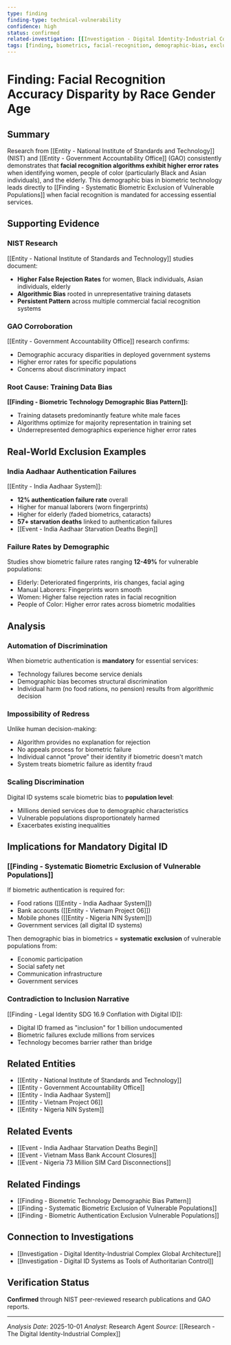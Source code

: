 ```yaml
---
type: finding
finding-type: technical-vulnerability
confidence: high
status: confirmed
related-investigation: [[Investigation - Digital Identity-Industrial Complex Global Architecture]]
tags: [finding, biometrics, facial-recognition, demographic-bias, exclusion, NIST, GAO]
---
```


# Finding: Facial Recognition Accuracy Disparity by Race Gender Age

## Summary
Research from [[Entity - National Institute of Standards and Technology]] (NIST) and [[Entity - Government Accountability Office]] (GAO) consistently demonstrates that **facial recognition algorithms exhibit higher error rates** when identifying women, people of color (particularly Black and Asian individuals), and the elderly. This demographic bias in biometric technology leads directly to [[Finding - Systematic Biometric Exclusion of Vulnerable Populations]] when facial recognition is mandated for accessing essential services.

## Supporting Evidence

### NIST Research
[[Entity - National Institute of Standards and Technology]] studies document:
- **Higher False Rejection Rates** for women, Black individuals, Asian individuals, elderly
- **Algorithmic Bias** rooted in unrepresentative training datasets
- **Persistent Pattern** across multiple commercial facial recognition systems

### GAO Corroboration
[[Entity - Government Accountability Office]] research confirms:
- Demographic accuracy disparities in deployed government systems
- Higher error rates for specific populations
- Concerns about discriminatory impact

### Root Cause: Training Data Bias
**[[Finding - Biometric Technology Demographic Bias Pattern]]:**
- Training datasets predominantly feature white male faces
- Algorithms optimize for majority representation in training set
- Underrepresented demographics experience higher error rates

## Real-World Exclusion Examples

### India Aadhaar Authentication Failures
[[Entity - India Aadhaar System]]:
- **12% authentication failure rate** overall
- Higher for manual laborers (worn fingerprints)
- Higher for elderly (faded biometrics, cataracts)
- **57+ starvation deaths** linked to authentication failures
- [[Event - India Aadhaar Starvation Deaths Begin]]

### Failure Rates by Demographic
Studies show biometric failure rates ranging **12-49%** for vulnerable populations:
- Elderly: Deteriorated fingerprints, iris changes, facial aging
- Manual Laborers: Fingerprints worn smooth
- Women: Higher false rejection rates in facial recognition
- People of Color: Higher error rates across biometric modalities

## Analysis

### Automation of Discrimination
When biometric authentication is **mandatory** for essential services:
- Technology failures become service denials
- Demographic bias becomes structural discrimination
- Individual harm (no food rations, no pension) results from algorithmic decision

### Impossibility of Redress
Unlike human decision-making:
- Algorithm provides no explanation for rejection
- No appeals process for biometric failure
- Individual cannot "prove" their identity if biometric doesn't match
- System treats biometric failure as identity fraud

### Scaling Discrimination
Digital ID systems scale biometric bias to **population level**:
- Millions denied services due to demographic characteristics
- Vulnerable populations disproportionately harmed
- Exacerbates existing inequalities

## Implications for Mandatory Digital ID

### [[Finding - Systematic Biometric Exclusion of Vulnerable Populations]]
If biometric authentication is required for:
- Food rations ([[Entity - India Aadhaar System]])
- Bank accounts ([[Entity - Vietnam Project 06]])
- Mobile phones ([[Entity - Nigeria NIN System]])
- Government services (all digital ID systems)

Then demographic bias in biometrics = **systematic exclusion** of vulnerable populations from:
- Economic participation
- Social safety net
- Communication infrastructure
- Government services

### Contradiction to Inclusion Narrative
[[Finding - Legal Identity SDG 16.9 Conflation with Digital ID]]:
- Digital ID framed as "inclusion" for 1 billion undocumented
- Biometric failures exclude millions from services
- Technology becomes barrier rather than bridge

## Related Entities
- [[Entity - National Institute of Standards and Technology]]
- [[Entity - Government Accountability Office]]
- [[Entity - India Aadhaar System]]
- [[Entity - Vietnam Project 06]]
- [[Entity - Nigeria NIN System]]

## Related Events
- [[Event - India Aadhaar Starvation Deaths Begin]]
- [[Event - Vietnam Mass Bank Account Closures]]
- [[Event - Nigeria 73 Million SIM Card Disconnections]]

## Related Findings
- [[Finding - Biometric Technology Demographic Bias Pattern]]
- [[Finding - Systematic Biometric Exclusion of Vulnerable Populations]]
- [[Finding - Biometric Authentication Exclusion Vulnerable Populations]]

## Connection to Investigations
- [[Investigation - Digital Identity-Industrial Complex Global Architecture]]
- [[Investigation - Digital ID Systems as Tools of Authoritarian Control]]

## Verification Status
**Confirmed** through NIST peer-reviewed research publications and GAO reports.

---
*Analysis Date*: 2025-10-01
*Analyst*: Research Agent
*Source*: [[Research - The Digital Identity-Industrial Complex]]
